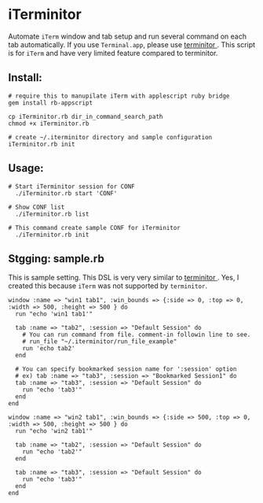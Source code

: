 iTerminitor
====================
Automate `iTerm` window and tab setup and run several command on each tab automatically.
If you use `Terminal.app`, please use [ terminitor ]( https://github.com/achiu/terminitor ).
This script is for `iTerm` and have very limited feature compared to terminitor.

## Install:

    # require this to manupilate iTerm with applescript ruby bridge
    gem install rb-appscript

    cp iTerminitor.rb dir_in_command_search_path
    chmod +x iTerminitor.rb

    # create ~/.iterminitor directory and sample configuration
    iTerminitor.rb init

## Usage:

    # Start iTerminitor session for CONF
      ./iTerminitor.rb start 'CONF'

    # Show CONF list
      ./iTerminitor.rb list

    # This command create sample CONF for iTerminitor
      ./iTerminitor.rb init

## Stgging: sample.rb

This is sample setting. This DSL is very very similar to [ terminitor ]( https://github.com/achiu/terminitor ). 
Yes, I created this because `iTerm` was not supported by `terminitor`.

    window :name => "win1 tab1", :win_bounds => {:side => 0, :top => 0, :width => 500, :height => 500 } do
      run "echo 'win1 tab1'"

      tab :name => "tab2", :session => "Default Session" do
        # You can run command from file. comment-in followin line to see.
        # run_file "~/.iterminitor/run_file_example"
        run 'echo tab2'
      end

      # You can specify bookmarked session name for ':session' option
      # ex) tab :name => "tab3", :session => "Bookmarked Session1" do
      tab :name => "tab3", :session => "Default Session" do
        run "echo 'tab3'"
      end
    end

    window :name => "win2 tab1", :win_bounds => {:side => 500, :top => 0, :width => 500, :height => 500 } do
      run "echo 'win2 tab1'"

      tab :name => "tab2", :session => "Default Session" do
        run "echo 'tab2'"
      end

      tab :name => "tab3", :session => "Default Session" do
        run "echo 'tab3'"
      end
    end
